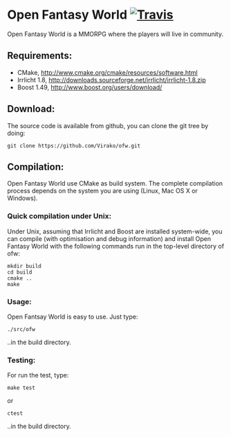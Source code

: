 # Open Fantasy World [![Travis](https://secure.travis-ci.org/Virako/things.png)](http://travis-ci.org/Virako/things)

Open Fantasy World is a MMORPG where the players will live in community.


## Requirements:

* CMake, http://www.cmake.org/cmake/resources/software.html
* Irrlicht 1.8, http://downloads.sourceforge.net/irrlicht/irrlicht-1.8.zip
* Boost 1.49, http://www.boost.org/users/download/


## Download:

The source code is available from github, you can clone the git tree by doing:

    git clone https://github.com/Virako/ofw.git


## Compilation:

Open Fantasy World use CMake as build system. The complete compilation process
depends on the system you are using (Linux, Mac OS X or Windows).

### Quick compilation under Unix:

Under Unix, assuming that Irrlicht and Boost are installed system-wide, you can
compile (with optimisation and debug information) and install Open Fantasy
World with the following commands run in the top-level directory of ofw:

    mkdir build
    cd build
    cmake ..
    make

### Usage:

Open Fantsay World is easy to use. Just type:

    ./src/ofw

..in the build directory.

### Testing:

For run the test, type:

    make test

or

    ctest

..in the build directory.
